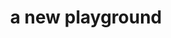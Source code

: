 ---
pid: pt353
title: a new playground
location_transcription: Mascher+Berks
coordinates: "[-75.135514, 39.9788944]"
zipcode: '19122'
gen_neighborhood: North Philadelphia
neighborhood: Yorktown,Old Kensington,Jinogi
outside_phl: 
age: '7'
age_range: 6-13
instagram: 
image_file_name: pt_353.jpg
proposal_transcription: A new playground a new pool poor people food in mony a new
  city
topic: Inequality
topic_summary: 0, 0
type: Playground
keywords_other: 
credit: Duaa
image_labels: 
twitter: 
facebook: 
permalink: "/monuments/pt353/"
layout: item-page
---